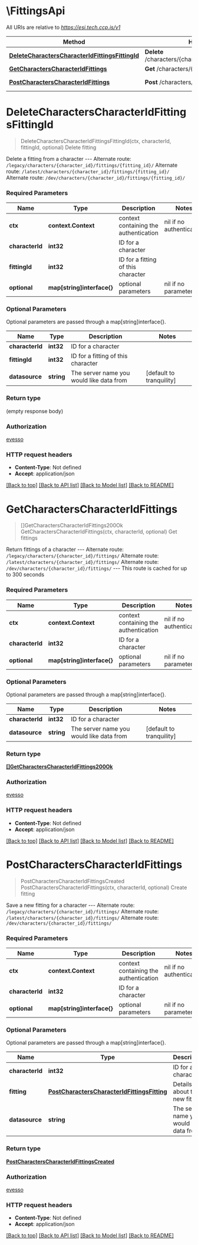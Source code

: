 # \FittingsApi

All URIs are relative to *https://esi.tech.ccp.is/v1*

Method | HTTP request | Description
------------- | ------------- | -------------
[**DeleteCharactersCharacterIdFittingsFittingId**](FittingsApi.md#DeleteCharactersCharacterIdFittingsFittingId) | **Delete** /characters/{character_id}/fittings/{fitting_id}/ | Delete fitting
[**GetCharactersCharacterIdFittings**](FittingsApi.md#GetCharactersCharacterIdFittings) | **Get** /characters/{character_id}/fittings/ | Get fittings
[**PostCharactersCharacterIdFittings**](FittingsApi.md#PostCharactersCharacterIdFittings) | **Post** /characters/{character_id}/fittings/ | Create fitting


# **DeleteCharactersCharacterIdFittingsFittingId**
> DeleteCharactersCharacterIdFittingsFittingId(ctx, characterId, fittingId, optional)
Delete fitting

Delete a fitting from a character  ---  Alternate route: `/legacy/characters/{character_id}/fittings/{fitting_id}/`  Alternate route: `/latest/characters/{character_id}/fittings/{fitting_id}/`  Alternate route: `/dev/characters/{character_id}/fittings/{fitting_id}/` 

### Required Parameters

Name | Type | Description  | Notes
------------- | ------------- | ------------- | -------------
 **ctx** | **context.Context** | context containing the authentication | nil if no authentication
  **characterId** | **int32**| ID for a character | 
  **fittingId** | **int32**| ID for a fitting of this character | 
 **optional** | **map[string]interface{}** | optional parameters | nil if no parameters

### Optional Parameters
Optional parameters are passed through a map[string]interface{}.

Name | Type | Description  | Notes
------------- | ------------- | ------------- | -------------
 **characterId** | **int32**| ID for a character | 
 **fittingId** | **int32**| ID for a fitting of this character | 
 **datasource** | **string**| The server name you would like data from | [default to tranquility]

### Return type

 (empty response body)

### Authorization

[evesso](../README.md#evesso)

### HTTP request headers

 - **Content-Type**: Not defined
 - **Accept**: application/json

[[Back to top]](#) [[Back to API list]](../README.md#documentation-for-api-endpoints) [[Back to Model list]](../README.md#documentation-for-models) [[Back to README]](../README.md)

# **GetCharactersCharacterIdFittings**
> []GetCharactersCharacterIdFittings200Ok GetCharactersCharacterIdFittings(ctx, characterId, optional)
Get fittings

Return fittings of a character  ---  Alternate route: `/legacy/characters/{character_id}/fittings/`  Alternate route: `/latest/characters/{character_id}/fittings/`  Alternate route: `/dev/characters/{character_id}/fittings/`   ---  This route is cached for up to 300 seconds

### Required Parameters

Name | Type | Description  | Notes
------------- | ------------- | ------------- | -------------
 **ctx** | **context.Context** | context containing the authentication | nil if no authentication
  **characterId** | **int32**| ID for a character | 
 **optional** | **map[string]interface{}** | optional parameters | nil if no parameters

### Optional Parameters
Optional parameters are passed through a map[string]interface{}.

Name | Type | Description  | Notes
------------- | ------------- | ------------- | -------------
 **characterId** | **int32**| ID for a character | 
 **datasource** | **string**| The server name you would like data from | [default to tranquility]

### Return type

[**[]GetCharactersCharacterIdFittings200Ok**](get_characters_character_id_fittings_200_ok.md)

### Authorization

[evesso](../README.md#evesso)

### HTTP request headers

 - **Content-Type**: Not defined
 - **Accept**: application/json

[[Back to top]](#) [[Back to API list]](../README.md#documentation-for-api-endpoints) [[Back to Model list]](../README.md#documentation-for-models) [[Back to README]](../README.md)

# **PostCharactersCharacterIdFittings**
> PostCharactersCharacterIdFittingsCreated PostCharactersCharacterIdFittings(ctx, characterId, optional)
Create fitting

Save a new fitting for a character  ---  Alternate route: `/legacy/characters/{character_id}/fittings/`  Alternate route: `/latest/characters/{character_id}/fittings/`  Alternate route: `/dev/characters/{character_id}/fittings/` 

### Required Parameters

Name | Type | Description  | Notes
------------- | ------------- | ------------- | -------------
 **ctx** | **context.Context** | context containing the authentication | nil if no authentication
  **characterId** | **int32**| ID for a character | 
 **optional** | **map[string]interface{}** | optional parameters | nil if no parameters

### Optional Parameters
Optional parameters are passed through a map[string]interface{}.

Name | Type | Description  | Notes
------------- | ------------- | ------------- | -------------
 **characterId** | **int32**| ID for a character | 
 **fitting** | [**PostCharactersCharacterIdFittingsFitting**](PostCharactersCharacterIdFittingsFitting.md)| Details about the new fitting | 
 **datasource** | **string**| The server name you would like data from | [default to tranquility]

### Return type

[**PostCharactersCharacterIdFittingsCreated**](post_characters_character_id_fittings_created.md)

### Authorization

[evesso](../README.md#evesso)

### HTTP request headers

 - **Content-Type**: Not defined
 - **Accept**: application/json

[[Back to top]](#) [[Back to API list]](../README.md#documentation-for-api-endpoints) [[Back to Model list]](../README.md#documentation-for-models) [[Back to README]](../README.md)

